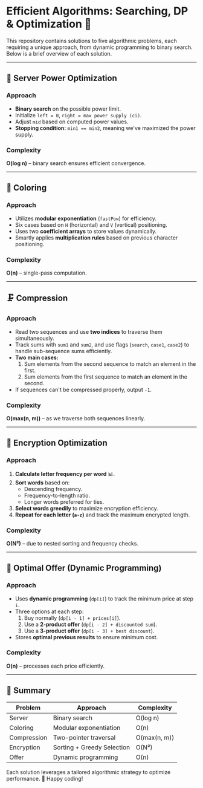 # Efficient Algorithms: Searching, DP & Optimization 🚀

This repository contains solutions to five algorithmic problems, each requiring a unique approach, from dynamic programming to binary search. Below is a brief overview of each solution.  

---

## 🔋 Server Power Optimization  

### Approach  
- **Binary search** on the possible power limit.  
- Initialize `left = 0`, `right = max power supply (ci)`.  
- Adjust `mid` based on computed power values.  
- **Stopping condition:** `min1 == min2`, meaning we've maximized the power supply.  

### Complexity  
**O(log n)** – binary search ensures efficient convergence.  

---

## 🎨 Coloring  

### Approach  
- Utilizes **modular exponentiation** (`fastPow`) for efficiency.  
- Six cases based on `H` (horizontal) and `V` (vertical) positioning.  
- Uses two **coefficient arrays** to store values dynamically.  
- Smartly applies **multiplication rules** based on previous character positioning.  

### Complexity  
**O(n)** – single-pass computation.  

---

## 🗜 Compression  

### Approach  
- Read two sequences and use **two indices** to traverse them simultaneously.  
- Track sums with `sum1` and `sum2`, and use flags (`search`, `case1`, `case2`) to handle sub-sequence sums efficiently.  
- **Two main cases:**  
  1. Sum elements from the second sequence to match an element in the first.  
  2. Sum elements from the first sequence to match an element in the second.  
- If sequences can't be compressed properly, output `-1`.  

### Complexity  
**O(max(n, m))** – as we traverse both sequences linearly.  

---

## 🔑 Encryption Optimization  

### Approach  
1. **Calculate letter frequency per word** 📊.  
2. **Sort words** based on:  
   - Descending frequency.  
   - Frequency-to-length ratio.  
   - Longer words preferred for ties.  
3. **Select words greedily** to maximize encryption efficiency.  
4. **Repeat for each letter (`a-z`)** and track the maximum encrypted length.  

### Complexity  
**O(N²)** – due to nested sorting and frequency checks.  

---

## 🛒 Optimal Offer (Dynamic Programming)  

### Approach  
- Uses **dynamic programming** (`dp[i]`) to track the minimum price at step `i`.  
- Three options at each step:  
  1. Buy normally (`dp[i - 1] + prices[i]`).  
  2. Use a **2-product offer** (`dp[i - 2] + discounted sum`).  
  3. Use a **3-product offer** (`dp[i - 3] + best discount`).  
- Stores **optimal previous results** to ensure minimum cost.  

### Complexity  
**O(n)** – processes each price efficiently.  

---

## 📌 Summary  

| Problem        | Approach                  | Complexity |
|---------------|--------------------------|------------|
| Server        | Binary search             | O(log n) |
| Coloring      | Modular exponentiation    | O(n) |
| Compression   | Two-pointer traversal     | O(max(n, m)) |
| Encryption    | Sorting + Greedy Selection | O(N²) |
| Offer         | Dynamic programming       | O(n) |

Each solution leverages a tailored algorithmic strategy to optimize performance. 🚀 Happy coding!
